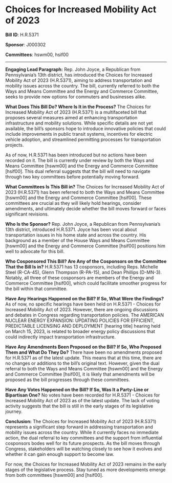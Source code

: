 # Choices for Increased Mobility Act of 2023

**Bill ID**: H.R.5371

**Sponsor**: J000302

**Committees**: hswm00, hsif00

---

**Engaging Lead Paragraph:**
Rep. John Joyce, a Republican from Pennsylvania’s 13th district, has introduced the Choices for Increased Mobility Act of 2023 (H.R.5371), aiming to address transportation and mobility issues across the country. The bill, currently referred to both the Ways and Means Committee and the Energy and Commerce Committee, seeks to provide new options for commuters and businesses alike.

**What Does This Bill Do? Where Is It in the Process?**
The Choices for Increased Mobility Act of 2023 (H.R.5371) is a multifaceted bill that proposes several measures aimed at enhancing transportation infrastructure and mobility solutions. While specific details are not yet available, the bill’s sponsors hope to introduce innovative policies that could include improvements in public transit systems, incentives for electric vehicle adoption, and streamlined permitting processes for transportation projects.

As of now, H.R.5371 has been introduced but no actions have been recorded on it. The bill is currently under review by both the Ways and Means Committee [hswm00] and the Energy and Commerce Committee [hsif00]. This dual referral suggests that the bill will need to navigate through two key committees before potentially moving forward.

**What Committees Is This Bill in?**
The Choices for Increased Mobility Act of 2023 (H.R.5371) has been referred to both the Ways and Means Committee [hswm00] and the Energy and Commerce Committee [hsif00]. These committees are crucial as they will likely hold hearings, consider amendments, and ultimately decide whether the bill moves forward or faces significant revisions.

**Who Is the Sponsor?**
Rep. John Joyce, a Republican from Pennsylvania’s 13th district, introduced H.R.5371. Joyce has been vocal about transportation issues in his home state and across the country. His background as a member of the House Ways and Means Committee [hswm00] and the Energy and Commerce Committee [hsif00] positions him well to advocate for this bill.

**Who Cosponsored This Bill? Are Any of the Cosponsors on the Committee That the Bill Is in?**
H.R.5371 has 13 cosponsors, including Reps. Michelle Steel (R-CA-45), Glenn Thompson (R-PA-15), and Dean Phillips (D-MN-3). Notably, all three of these cosponsors are members of the Energy and Commerce Committee [hsif00], which could facilitate smoother progress for the bill within that committee.

**Have Any Hearings Happened on the Bill? If So, What Were the Findings?**
As of now, no specific hearings have been held on H.R.5371 - Choices for Increased Mobility Act of 2023. However, there are ongoing discussions and debates in Congress regarding transportation policies. The AMERICAN NUCLEAR ENERGY EXPANSION: UPDATING POLICIES FOR EFFICIENT, PREDICTABLE LICENSING AND DEPLOYMENT [hearing title] hearing held on March 15, 2023, is related to broader energy policy discussions that could indirectly impact transportation infrastructure.

**Have Any Amendments Been Proposed on the Bill? If So, Who Proposed Them and What Do They Do?**
There have been no amendments proposed for H.R.5371 as of the latest update. This means that at this time, there are no changes or additions to the bill’s original text. However, given the dual referral to both the Ways and Means Committee [hswm00] and the Energy and Commerce Committee [hsif00], it is likely that amendments will be proposed as the bill progresses through these committees.

**Have Any Votes Happened on the Bill? If So, Was It a Party-Line or Bipartisan One?**
No votes have been recorded for H.R.5371 - Choices for Increased Mobility Act of 2023 as of the latest update. The lack of voting activity suggests that the bill is still in the early stages of its legislative journey.

**Conclusion:**
The Choices for Increased Mobility Act of 2023 (H.R.5371) represents a significant step forward in addressing transportation and mobility issues across the country. While it currently faces no immediate action, the dual referral to key committees and the support from influential cosponsors bodes well for its future prospects. As the bill moves through Congress, stakeholders will be watching closely to see how it evolves and whether it can gain enough support to become law.

For now, the Choices for Increased Mobility Act of 2023 remains in the early stages of the legislative process. Stay tuned as more developments emerge from both committees [hswm00] and [hsif00].